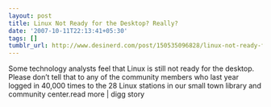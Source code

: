 ```yaml
---
layout: post
title: Linux Not Ready for the Desktop? Really?
date: '2007-10-11T22:13:41+05:30'
tags: []
tumblr_url: http://www.desinerd.com/post/150535096828/linux-not-ready-for-the-desktop-really
---
```

Some technology analysts feel that Linux is still not ready for the desktop.  Please don’t tell that to any of the community members who last year logged in 40,000 times to the 28 Linux stations in our small town library and community center.read more | digg story

